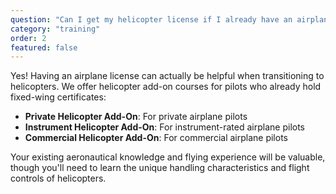 ```yaml
---
question: "Can I get my helicopter license if I already have an airplane license?"
category: "training"
order: 2
featured: false
---
```


Yes! Having an airplane license can actually be helpful when transitioning to helicopters. We offer helicopter add-on courses for pilots who already hold fixed-wing certificates:

- **Private Helicopter Add-On**: For private airplane pilots
- **Instrument Helicopter Add-On**: For instrument-rated airplane pilots
- **Commercial Helicopter Add-On**: For commercial airplane pilots

Your existing aeronautical knowledge and flying experience will be valuable, though you'll need to learn the unique handling characteristics and flight controls of helicopters.
